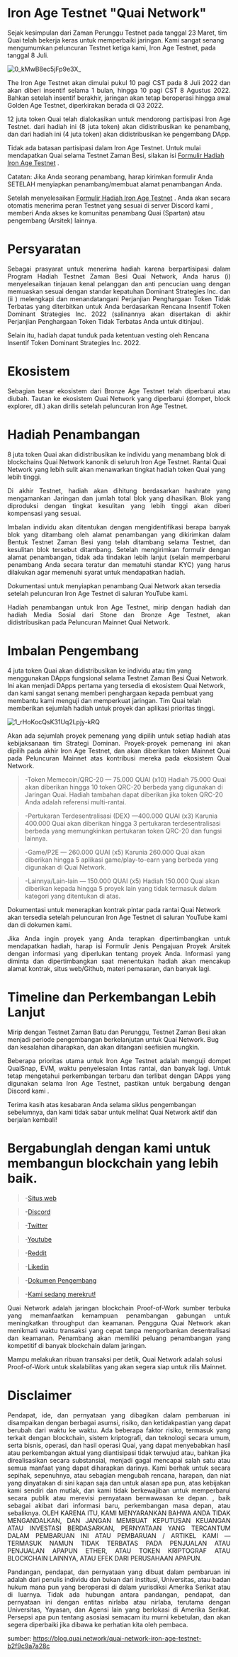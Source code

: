 # Iron Age  Testnet "Quai Network"

<p style="font-size:14px" align="justify">

  
Sejak kesimpulan dari Zaman Perunggu Testnet pada tanggal 23 Maret, tim Quai telah bekerja keras untuk memperbaiki jaringan. Kami sangat senang mengumumkan peluncuran Testnet ketiga kami, Iron Age Testnet, pada tanggal 8 Juli.
  
  ![0_kMwB8ec5jFp9e3X_](https://user-images.githubusercontent.com/17427126/175819428-80468a17-658d-4401-97d8-ad7ad409a5ab.png)
  

<p style="font-size:14px" align="justify">
The Iron Age Testnet akan dimulai pukul 10 pagi CST pada 8 Juli 2022 dan akan diberi insentif selama 1 bulan, hingga 10 pagi CST 8 Agustus 2022. Bahkan setelah insentif berakhir, jaringan akan tetap beroperasi hingga awal Golden Age Testnet, diperkirakan berada di Q3 2022.
<p style="font-size:14px" align="justify">
12 juta token Quai telah dialokasikan untuk mendorong partisipasi Iron Age Testnet. dari hadiah ini (8 juta token) akan didistribusikan ke penambang, dan dari hadiah ini (4 juta token) akan didistribusikan ke pengembang DApp.

Tidak ada batasan partisipasi dalam Iron Age Testnet. Untuk mulai mendapatkan Quai selama Testnet Zaman Besi, silakan isi [Formulir Hadiah Iron Age Testnet](https://quai.typeform.com/to/qzsuOd2s/)  .

Catatan: Jika Anda seorang penambang, harap kirimkan formulir Anda SETELAH menyiapkan penambang/membuat alamat penambangan Anda.

Setelah menyelesaikan [Formulir Hadiah Iron Age Testnet](https://quai.typeform.com/to/qzsuOd2s/) . Anda akan secara otomatis menerima peran Testnet yang sesuai di server Discord kami , memberi Anda akses ke komunitas penambang Quai (Spartan) atau pengembang (Arsitek) lainnya.

  # Persyaratan
<p style="font-size:14px" align="justify">
Sebagai prasyarat untuk menerima hadiah karena berpartisipasi dalam Program Hadiah Testnet Zaman Besi Quai Network, Anda harus (i) menyelesaikan tinjauan kenal pelanggan dan anti pencucian uang dengan memuaskan sesuai dengan standar kepatuhan Dominant Strategies Inc. dan (ii ) melengkapi dan menandatangani Perjanjian Penghargaan Token Tidak Terbatas yang diterbitkan untuk Anda berdasarkan Rencana Insentif Token Dominant Strategies Inc. 2022 (salinannya akan disertakan di akhir Perjanjian Penghargaan Token Tidak Terbatas Anda untuk ditinjau).

Selain itu, hadiah dapat tunduk pada ketentuan vesting oleh Rencana Insentif Token Dominant Strategies Inc. 2022.
  
  # Ekosistem
<p style="font-size:14px" align="justify">
Sebagian besar ekosistem dari Bronze Age Testnet telah diperbarui atau diubah. Tautan ke ekosistem Quai Network yang diperbarui (dompet, block explorer, dll.) akan dirilis setelah peluncuran Iron Age Testnet.
  
  # Hadiah Penambangan
<p style="font-size:14px" align="justify">

8 juta token Quai akan didistribusikan ke individu yang menambang blok di blockchains Quai Network kanonik di seluruh Iron Age Testnet. Rantai Quai Network yang lebih sulit akan menawarkan tingkat hadiah token Quai yang lebih tinggi.
  
<p style="font-size:14px" align="justify">
Di akhir Testnet, hadiah akan dihitung berdasarkan hashrate yang mengamankan Jaringan dan jumlah total blok yang dihasilkan. Blok yang diproduksi dengan tingkat kesulitan yang lebih tinggi akan diberi kompensasi yang sesuai.
  
<p style="font-size:14px" align="justify">
Imbalan individu akan ditentukan dengan mengidentifikasi berapa banyak blok yang ditambang oleh alamat penambangan yang dikirimkan dalam Bentuk Testnet Zaman Besi yang telah ditambang selama Testnet, dan kesulitan blok tersebut ditambang. Setelah mengirimkan formulir dengan alamat penambangan, tidak ada tindakan lebih lanjut (selain memperbarui penambang Anda secara teratur dan mematuhi standar KYC) yang harus dilakukan agar memenuhi syarat untuk mendapatkan hadiah.

Dokumentasi untuk menyiapkan penambang Quai Network akan tersedia setelah peluncuran Iron Age Testnet di saluran YouTube kami.
  
<p style="font-size:14px" align="justify">
Hadiah penambangan untuk Iron Age Testnet, mirip dengan hadiah dan hadiah Media Sosial dari Stone dan Bronze Age Testnet, akan didistribusikan pada Peluncuran Mainnet Quai Network.
  
  # Imbalan Pengembang
  
<p style="font-size:14px" align="justify">

4 juta token Quai akan didistribusikan ke individu atau tim yang menggunakan DApps fungsional selama Testnet Zaman Besi Quai Network. Ini akan menjadi DApps pertama yang tersedia di ekosistem Quai Network, dan kami sangat senang memberi penghargaan kepada pembuat yang membantu kami menguji dan memperkuat jaringan. Tim Quai telah memberikan sejumlah hadiah untuk proyek dan aplikasi prioritas tinggi.
  
  ![1_rHoKocQsK31Uq2Lpjy-kRQ](https://user-images.githubusercontent.com/17427126/175819541-137d24d6-06d6-4315-9f2a-58e32593a80a.png)
<p style="font-size:14px" align="justify">
Akan ada sejumlah proyek pemenang yang dipilih untuk setiap hadiah atas kebijaksanaan tim Strategi Dominan. Proyek-proyek pemenang ini akan dipilih pada akhir Iron Age Testnet, dan akan diberikan token Mainnet Quai pada Peluncuran Mainnet atas kontribusi mereka pada ekosistem Quai Network.

>-Token Memecoin/QRC-20 — 75.000 QUAI (x10)
Hadiah 75.000 Quai akan diberikan hingga 10 token QRC-20 berbeda yang digunakan di Jaringan Quai. Hadiah tambahan dapat diberikan jika token QRC-20 Anda adalah referensi multi-rantai.
  
>-Pertukaran Terdesentralisasi (DEX) —400.000 QUAI (x3)
Karunia 400.000 Quai akan diberikan hingga 3 pertukaran terdesentralisasi berbeda yang memungkinkan pertukaran token QRC-20 dan fungsi lainnya.

>-Game/P2E — 260.000 QUAI (x5)
Karunia 260.000 Quai akan diberikan hingga 5 aplikasi game/play-to-earn yang berbeda yang digunakan di Quai Network.
  
>-Lainnya/Lain-lain — 150.000 QUAI (x5)
Hadiah 150.000 Quai akan diberikan kepada hingga 5 proyek lain yang tidak termasuk dalam kategori yang ditentukan di atas.

Dokumentasi untuk menerapkan kontrak pintar pada rantai Quai Network akan tersedia setelah peluncuran Iron Age Testnet di saluran YouTube kami dan di dokumen kami.
  
<p style="font-size:14px" align="justify">
Jika Anda ingin proyek yang Anda terapkan dipertimbangkan untuk mendapatkan hadiah, harap isi Formulir Jenis Pengajuan Proyek Arsitek dengan informasi yang diperlukan tentang proyek Anda. Informasi yang diminta dan dipertimbangkan saat menentukan hadiah akan mencakup alamat kontrak, situs web/Github, materi pemasaran, dan banyak lagi.
  
  # Timeline dan Perkembangan Lebih Lanjut
<p style="font-size:14px" align="justify">

  
Mirip dengan Testnet Zaman Batu dan Perunggu, Testnet Zaman Besi akan menjadi periode pengembangan berkelanjutan untuk Quai Network. Bug dan kesalahan diharapkan, dan akan ditangani seefisien mungkin.
  
<p style="font-size:14px" align="justify">
Beberapa prioritas utama untuk Iron Age Testnet adalah menguji dompet QuaiSnap, EVM, waktu penyelesaian lintas rantai, dan banyak lagi. Untuk tetap mengetahui perkembangan terbaru dan terlibat dengan DApps yang digunakan selama Iron Age Testnet, pastikan untuk bergabung dengan Discord kami .

Terima kasih atas kesabaran Anda selama siklus pengembangan sebelumnya, dan kami tidak sabar untuk melihat Quai Network aktif dan berjalan kembali!


  # Bergabunglah dengan kami untuk membangun blockchain yang lebih baik.
  >-[Situs web](https://quai.network/)
  
  >-[Discord](https://discord.gg/ngw88VXXnV/)
  
  >-[Twitter](https://twitter.com/QuaiNetwork/)
  
  >-[Youtube](https://youtube.com/channel/UCA7wfK91O1CmwHm4LELnNHw/)
  
  >-[Reddit](https://www.reddit.com/r/quainetwork//)
  
  >-[Likedin](https://www.linkedin.com/company/quai-foundation//)
  
  >-[Dokumen Pengembang](https://docs.quai.network//)
  
  >-[Kami sedang merekrut!](https://angel.co/company/quai-network/)
  
<p style="font-size:14px" align="justify">
Quai Network adalah jaringan blockchain Proof-of-Work sumber terbuka yang memanfaatkan kemampuan penambangan gabungan untuk meningkatkan throughput dan keamanan. Pengguna Quai Network akan menikmati waktu transaksi yang cepat tanpa mengorbankan desentralisasi dan keamanan. Penambang akan memiliki peluang penambangan yang kompetitif di banyak blockchain dalam jaringan.

Mampu melakukan ribuan transaksi per detik, Quai Network adalah solusi Proof-of-Work untuk skalabilitas yang akan segera siap untuk rilis Mainnet.
  
  
  # Disclaimer
  
  <p style="font-size:14px" align="justify">
  Pendapat, ide, dan pernyataan yang dibagikan dalam pembaruan ini disampaikan dengan berbagai asumsi, risiko, dan ketidakpastian yang dapat berubah dari waktu ke waktu. Ada beberapa faktor risiko, termasuk yang terkait dengan blockchain, sistem kriptografi, dan teknologi secara umum, serta bisnis, operasi, dan hasil operasi Quai, yang dapat menyebabkan hasil atau perkembangan aktual yang diantisipasi tidak terwujud atau, bahkan jika direalisasikan secara substansial, menjadi gagal mencapai salah satu atau semua manfaat yang dapat diharapkan darinya. Kami berhak untuk secara sepihak, sepenuhnya, atau sebagian mengubah rencana, harapan, dan niat yang dinyatakan di sini kapan saja dan untuk alasan apa pun, atas kebijakan kami sendiri dan mutlak, dan kami tidak berkewajiban untuk memperbarui secara publik atau merevisi pernyataan berwawasan ke depan. , baik sebagai akibat dari informasi baru, perkembangan masa depan, atau sebaliknya. OLEH KARENA ITU, KAMI MENYARANKAN BAHWA ANDA TIDAK MENGANDALKAN, DAN JANGAN MEMBUAT KEPUTUSAN KEUANGAN ATAU INVESTASI BERDASARKAN, PERNYATAAN YANG TERCANTUM DALAM PEMBARUAN INI ATAU PEMBARUAN / ARTIKEL KAMI — TERMASUK NAMUN TIDAK TERBATAS PADA PENJUALAN ATAU PENJUALAN APAPUN ETHER, ATAU TOKEN KRIPTOGRAF ATAU BLOCKCHAIN LAINNYA, ATAU EFEK DARI PERUSAHAAN APAPUN.
  
  
<p style="font-size:14px" align="justify">
Pandangan, pendapat, dan pernyataan yang dibuat dalam pembaruan ini adalah dari penulis individu dan bukan dari institusi, Universitas, atau badan hukum mana pun yang beroperasi di dalam yurisdiksi Amerika Serikat atau di luarnya. Tidak ada hubungan antara pandangan, pendapat, dan pernyataan ini dengan entitas nirlaba atau nirlaba, terutama dengan Universitas, Yayasan, dan Agensi lain yang berlokasi di Amerika Serikat. Persepsi apa pun tentang asosiasi semacam itu murni kebetulan, dan akan segera diperbaiki jika dibawa ke perhatian kita oleh pembaca.
  
  
sumber: https://blog.quai.network/quai-network-iron-age-testnet-b2f9c9a7a28c
  



